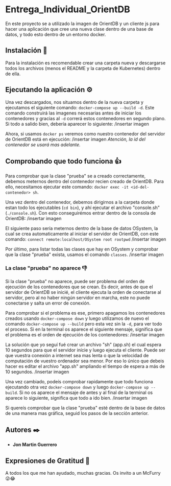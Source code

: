 # Entrega_Individual_OrientDB

En este proyecto se a utilizado la imagen de OrientDB y un cliente js para hacer una aplicación que cree una nueva clase dentro de una base de datos, y todo esto dentro de un entorno docker.

## Instalación 🔧

Para la instalación es recomendable crear una carpeta nueva y descargarse todos los archivos (menos el README y la carpeta de Kubernetes) dentro de ella.


## Ejecutando la aplicación ⚙️

Una vez descargados, nos situamos dentro de la nueva carpeta y ejecutamos el siguiente comando: `docker-compose up --build -d`. Este comando construirá las imagenes necesarias antes de iniciar los contenedores y gracias al `-d` correrá estos contenedores en segundo plano. Si todo a salido bien, debería aparecer lo siguiente:
/insertar imagen

Ahora, si usamos `docker ps` veremos como nuestro contenedor del servidor de OrientDB está en ejecución:
/insertar imagen
*Atención, la id del contenedor se usará mas adelante.*


## Comprobando que todo funciona 👍

Para comprobar que la clase "prueba" se a creado correctamente, debemos meternos dentro del contenedor recien creado de OrientDB. Para ello, necesitamos ejecutar este comando: `docker exec -it <id-del-contenedor> sh`.

Una vez dentro del contenedor, debemos dirigirnos a la carpeta donde estan todo los ejecutables (`cd bin`), y ahí ejecutar el archivo "console.sh" (`./console.sh`). Con esto conseguirémos entrar dentro de la consola de OrientDB:
/insertar imagen

El siguiente paso sería meternos dentro de la base de datos OSystem, la cual se crea automaticamente al iniciar el servidor de OrientDB, con este comando: `connect remote:localhost/OSystem root rootpwd`
/insertar imagen

Por último, para listar todas las clases que hay en OSystem y comprobar que la clase "prueba" exista, usamos el comando `classes`.
/insertar imagen


### La clase "prueba" no aparece 👎

Si la clase "prueba" no aparece, puede ser problema del orden de ejecución de los contenedores que se crean. Es decir, antes de que el servidor de OrientDB se inicié, el cliente ejecuta la orden de conectarse al servidor, pero al no haber ningún servidor en marcha, este no puede conectarse y salta un error de conexión. 

Para comprobar si el problema es ese, primero apagamos los contenedores creados usando `docker-compose down` y luego utilizamos de nuevo el comando `docker-compose up --build` pero esta vez sin la `-d`, para ver todo el proceso. Si en la terminal os aparece el siguiente mensaje, significa que el problema es el orden de ejecución de los contenedores:
/insertar imagen

La solución que yo seguí fué crear un archivo "sh" (app.sh) el cual espera 10 segundos para que el servidor inície y luego ejecuta el cliente. Puede ser que vuestra conexión a internet sea mas lenta o que la velocidad de computación de vuestro ordenador sea menor. Por eso lo único que debeis hacer es editar el archivo "app.sh" ampliando el tiempo de espera a más de 10 segundos.
/insertar imagen

Una vez cambiado, podeís comprobar rapidamente que todo funciona ejecutando otra vez `docker-compose down` y luego `docker-compose up --build`. Si no os aparece el mensaje de antes y al final de la terminal os aparece lo siguiente, significa que todo a ido bien.
/insertar imagen

Si quereís comprobar que la clase "prueba" esté dentro de la base de datos de una manera mas gráfica, seguid los pasos de la sección anterior.


## Autores ✒️

* **Jon Martin Guerrero**

## Expresiones de Gratitud 🎁

A todos los que me han ayudado, muchas gracias. Os invito a un McFurry 😜😂

